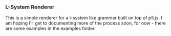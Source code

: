 ### L-System Renderer

This is a simple renderer for a l-system like grammar built on top of p5.js. I am hoping I'll get to documenting more of the process soon, for now - there are some examples in the examples folder.